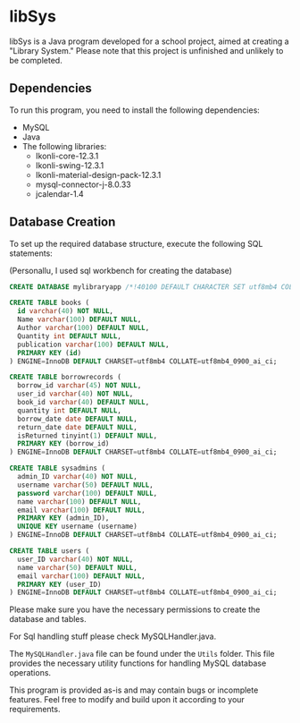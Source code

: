 # libSys

libSys is a Java program developed for a school project, aimed at creating a "Library System." Please note that this project is unfinished and unlikely to be completed.

## Dependencies

To run this program, you need to install the following dependencies:

- MySQL
- Java
- The following libraries:
  - Ikonli-core-12.3.1
  - Ikonli-swing-12.3.1
  - Ikonli-material-design-pack-12.3.1
  - mysql-connector-j-8.0.33
  - jcalendar-1.4

## Database Creation

To set up the required database structure, execute the following SQL statements:

(Personallu, I used sql workbench for creating the database)


```sql
CREATE DATABASE mylibraryapp /*!40100 DEFAULT CHARACTER SET utf8mb4 COLLATE utf8mb4_0900_ai_ci / /!80016 DEFAULT ENCRYPTION='N' */;

CREATE TABLE books (
  id varchar(40) NOT NULL,
  Name varchar(100) DEFAULT NULL,
  Author varchar(100) DEFAULT NULL,
  Quantity int DEFAULT NULL,
  publication varchar(100) DEFAULT NULL,
  PRIMARY KEY (id)
) ENGINE=InnoDB DEFAULT CHARSET=utf8mb4 COLLATE=utf8mb4_0900_ai_ci;

CREATE TABLE borrowrecords (
  borrow_id varchar(45) NOT NULL,
  user_id varchar(40) NOT NULL,
  book_id varchar(40) DEFAULT NULL,
  quantity int DEFAULT NULL,
  borrow_date date DEFAULT NULL,
  return_date date DEFAULT NULL,
  isReturned tinyint(1) DEFAULT NULL,
  PRIMARY KEY (borrow_id)
) ENGINE=InnoDB DEFAULT CHARSET=utf8mb4 COLLATE=utf8mb4_0900_ai_ci;

CREATE TABLE sysadmins (
  admin_ID varchar(40) NOT NULL,
  username varchar(50) DEFAULT NULL,
  password varchar(100) DEFAULT NULL,
  name varchar(100) DEFAULT NULL,
  email varchar(100) DEFAULT NULL,
  PRIMARY KEY (admin_ID),
  UNIQUE KEY username (username)
) ENGINE=InnoDB DEFAULT CHARSET=utf8mb4 COLLATE=utf8mb4_0900_ai_ci;

CREATE TABLE users (
  user_ID varchar(40) NOT NULL,
  name varchar(50) DEFAULT NULL,
  email varchar(100) DEFAULT NULL,
  PRIMARY KEY (user_ID)
) ENGINE=InnoDB DEFAULT CHARSET=utf8mb4 COLLATE=utf8mb4_0900_ai_ci;
```

Please make sure you have the necessary permissions to create the database and tables.

For Sql handling stuff please check MySQLHandler.java.

The `MySQLHandler.java` file can be found under the `Utils` folder. This file provides the necessary utility functions for handling MySQL database operations.

This program is provided as-is and may contain bugs or incomplete features. Feel free to modify and build upon it according to your requirements.